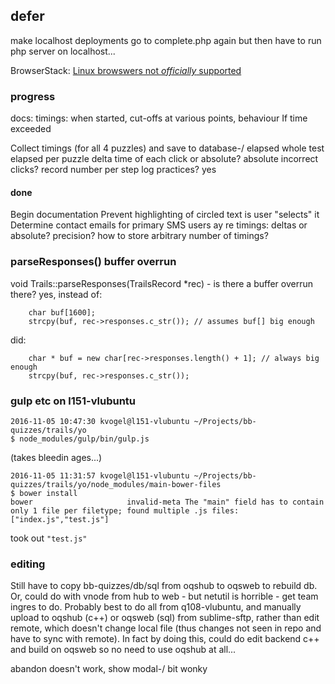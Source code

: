 

## defer

make localhost deployments go to complete.php again
    but then have to run php server on localhost...

BrowserStack: [Linux browswers not *officially* supported](https://github.com/twbs/bootstrap/issues/11007)

### progress

docs: timings: when started,  cut-offs at various points, behaviour If time exceeded

Collect timings (for all 4 puzzles) and save to database-/
    elapsed whole test
    elapsed per puzzle
    delta time of each click or absolute? absolute
    incorrect clicks? record number per step
    log practices? yes

#### done

Begin documentation
Prevent highlighting of circled text is user "selects" it
Determine contact emails for primary SMS users
ay re timings: deltas or absolute? precision? how to store arbitrary number of timings?

### parseResponses() buffer overrun

void Trails::parseResponses(TrailsRecord *rec) - is there a buffer overrun there? yes, instead of:

        char buf[1600];
        strcpy(buf, rec->responses.c_str()); // assumes buf[] big enough

did:

        char * buf = new char[rec->responses.length() + 1]; // always big enough
        strcpy(buf, rec->responses.c_str());

### gulp etc on l151-vlubuntu

    2016-11-05 10:47:30 kvogel@l151-vlubuntu ~/Projects/bb-quizzes/trails/yo
    $ node_modules/gulp/bin/gulp.js

(takes bleedin ages...)

    2016-11-05 11:31:57 kvogel@l151-vlubuntu ~/Projects/bb-quizzes/trails/yo/node_modules/main-bower-files
    $ bower install
    bower                     invalid-meta The "main" field has to contain only 1 file per filetype; found multiple .js files: ["index.js","test.js"]

took out `"test.js"`

### editing

Still have to copy bb-quizzes/db/sql from oqshub to oqsweb to rebuild db. 
Or, could do with vnode from hub to web - but netutil is horrible - get team ingres to do.
Probably best to do all from q108-vlubuntu, and manually upload to oqshub (c++) or oqsweb (sql) from sublime-sftp, rather than edit remote, which doesn't change local file (thus changes not seen in repo and have to sync with remote). In fact by doing this, could do edit backend c++ and build on oqsweb so no need to use oqshub at all...

abandon doesn't work, show modal-/ bit wonky